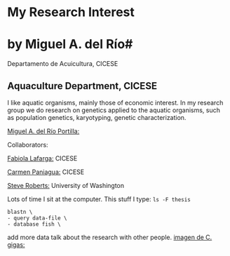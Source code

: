 # My Research Interest
# by Miguel A. del Río#

Departamento de Acuicultura, CICESE

Aquaculture Department, CICESE
---
I like aquatic organisms, mainly those of economic interest. 
In my research group we do research on genetics applied to the aquatic organisms, such as population genetics, karyotyping, genetic characterization.

[Miguel A. del Río Portilla:](http://www.cicese.edu.mx/int/index.php?mod=persacd&dep=6205&op=fpa&numemp=1578)

Collaborators:

[Fabiola Lafarga:](http://www.cicese.edu.mx/int/index.php?mod=persacd&dep=6205&op=fpa&numemp=3428) CICESE

[Carmen Paniagua:](http://www.cicese.edu.mx/int/index.php?mod=persacd&dep=6205&op=fpa&numemp=2158) CICESE

[Steve Roberts:](https://faculty.washington.edu/sr320/) University of Washington

Lots of time I sit at the computer. This stuff I type: `ls -F thesis`

```
blastn \
- query data-file \
- database fish \
```
add more data talk about the research with other people.
[imagen de C. gigas:](https://github.com/mdelrio1/mdelrio2-btae-nb/blob/master/img/Cgigas.jpg)

